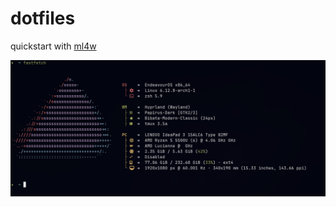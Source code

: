 # dotfiles

quickstart with [ml4w](https://github.com/mylinuxforwork/dotfiles/wiki)

![system info](./assets/fastfetch.jpg)
